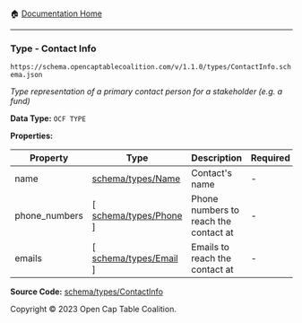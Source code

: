 :house: [Documentation Home](../../../README.md)

---

### Type - Contact Info

`https://schema.opencaptablecoalition.com/v/1.1.0/types/ContactInfo.schema.json`

_Type representation of a primary contact person for a stakeholder (e.g. a fund)_

**Data Type:** `OCF TYPE`

**Properties:**

| Property      | Type                                 | Description                           | Required |
| ------------- | ------------------------------------ | ------------------------------------- | -------- |
| name          | [schema/types/Name](./Name.md)       | Contact's name                        | -        |
| phone_numbers | [ [schema/types/Phone](./Phone.md) ] | Phone numbers to reach the contact at | -        |
| emails        | [ [schema/types/Email](./Email.md) ] | Emails to reach the contact at        | -        |

**Source Code:** [schema/types/ContactInfo](../../../../schema/types/ContactInfo.schema.json)

Copyright © 2023 Open Cap Table Coalition.
